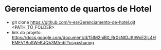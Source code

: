 # Gerenciamento de quartos de Hotel
- git clone https://github.com/v-es/Gerenciamento-de-hotel.git <PATH_TO_FOLDER>
- link do projeto: https://docs.google.com/document/d/15IM2niB0_Rr0sNtDJKIWoE2jL4HEMEV1BuSWeKJQb3M/edit?usp=sharing
